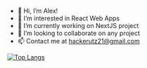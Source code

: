 - 👋 Hi, I’m Alex!
- 👀 I’m interested in React Web Apps
- 🌱 I’m currently working on NextJS project 
- 💞️ I’m looking to collaborate on any project
- 📫 Contact me at hackerutz21@gmail.com

[![Top Langs](https://github-readme-stats.vercel.app/api/top-langs/?username=alexandrumot)](https://github.com/anuraghazra/github-readme-stats)

<!---
alexandrumot/alexandrumot is a ✨ special ✨ repository because its `README.md` (this file) appears on your GitHub profile.
You can click the Preview link to take a look at your changes.
--->
